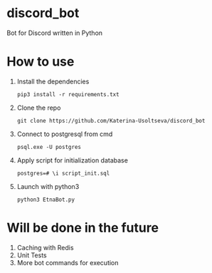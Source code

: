 # discord_bot
Bot for Discord written in Python

# How to use
1. Install the dependencies

	`pip3 install -r requirements.txt`

2. Clone the repo

	`git clone https://github.com/Katerina-Usoltseva/discord_bot`

3. Connect to postgresql from cmd

	`psql.exe -U postgres`

4. Apply script for initialization database

	`postgres=# \i script_init.sql`
	
5. Launch with python3

	`python3 EtnaBot.py`
	
# Will be done in the future

1. Caching with Redis
2. Unit Tests
3. More bot commands for execution

